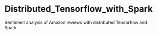 # Distributed_Tensorflow_with_Spark
Sentiment analysis of Amazon reviews with distributed Tensorflow and Spark
